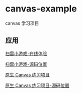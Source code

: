# canvas-example

canvas 学习项目

## 应用

[扫雷小游戏-在线体验](https://canvas.xjq.icu/minesweeper)

[扫雷小游戏-源码位置](https://github.com/xjq7/canvas-example/tree/main/src/pages/minesweeper)

[原生 Canvas 练习项目](https://canvas.xjq.icu/practice)

[原生 Canvas 练习项目-源码位置](https://github.com/xjq7/canvas-example/tree/main/src/pages/practice)
